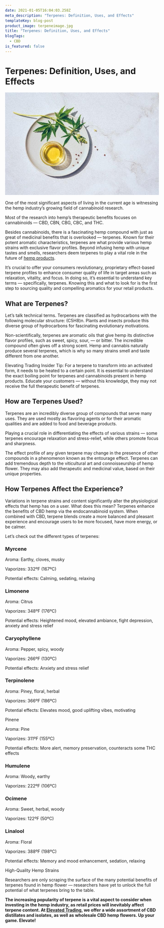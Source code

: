 ```yaml
---
date: 2021-01-05T16:04:03.258Z
meta_description: "Terpenes: Definition, Uses, and Effects"
templateKey: blog-post
product_image: terpeneimage.jpg
title: "Terpenes: Definition, Uses, and Effects"
blogTags:
  - CBD
is_featured: false
---
```

# Terpenes: Definition, Uses, and Effects

![Terpenes Profile](terpeneimage.jpg "Terpenes")

One of the most significant aspects of living in the current age is witnessing the hemp industry’s growing field of cannabinoid research.

Most of the research into hemp’s therapeutic benefits focuses on cannabinoids — CBD, CBN, CBG, CBC, and THC. 

Besides cannabinoids, there is a fascinating hemp compound with just as great of medicinal benefits that is overlooked — terpenes. Known for their potent aromatic characteristics, terpenes are what provide various hemp strains with exclusive flavor profiles. Beyond infusing hemp with unique tastes and smells, researchers deem terpenes to play a vital role in the future of [hemp products](https://www.elevatedtrading.com/products).

It’s crucial to offer your consumers revolutionary, proprietary effect-based terpene profiles to enhance consumer quality of life in target areas such as relaxation, vitality, and focus. In doing so, it’s essential to understand key terms — specifically, terpenes. Knowing this and what to look for is the first step to sourcing quality and compelling aromatics for your retail products.

## What are Terpenes?

Let’s talk technical terms. Terpenes are classified as hydrocarbons with the following molecular structure: (C5H8)n. Plants and insects produce this diverse group of hydrocarbons for fascinating evolutionary motivations.

Non-scientifically, terpenes are aromatic oils that give hemp its distinctive flavor profiles, such as sweet, spicy, sour, — or bitter. The incredible compound often gives off a strong scent. Hemp and cannabis naturally produce several terpenes, which is why so many strains smell and taste different from one another.

Elevating Trading Insider Tip: For a terpene to transform into an activated form, it needs to be heated to a certain point. It is essential to understand the exact boiling point for terpenes and cannabinoids present in hemp products. Educate your customers — without this knowledge, they may not receive the full therapeutic benefit of terpenes.

## How are Terpenes Used?

Terpenes are an incredibly diverse group of compounds that serve many uses. They are used mostly as flavoring agents or for their aromatic qualities and are added to food and beverage products.

Playing a crucial role in differentiating the effects of various strains — some terpenes encourage relaxation and stress-relief, while others promote focus and sharpness.

The effect profile of any given terpene may change in the presence of other compounds in a phenomenon known as the entourage effect. Terpenes can add tremendous depth to the viticultural art and connoisseurship of hemp flower. They may also add therapeutic and medicinal value, based on their unique properties.

## How Terpenes Affect the Experience?

Variations in terpene strains and content significantly alter the physiological effects that hemp has on a user. What does this mean? Terpenes enhance the benefits of CBD hemp via the endocannabinoid system. When combined with CBD, terpene blends create a more balanced and pleasant experience and encourage users to be more focused, have more energy, or be calmer. 

Let’s check out the different types of terpenes:

### Myrcene

Aroma: Earthy, cloves, musky

Vaporizes: 332ºF (167ºC)

Potential effects: Calming, sedating, relaxing

### Limonene

Aroma: Citrus

Vaporizes: 348ºF (176ºC)

Potential effects: Heightened mood, elevated ambiance, fight depression, anxiety and stress relief

### Caryophyllene

Aroma: Pepper, spicy, woody

Vaporizes: 266ºF (130ºC)

Potential effects: Anxiety and stress relief

### Terpinolene

Aroma: Piney, floral, herbal

Vaporizes: 366ºF (186ºC)

Potential effects: Elevates mood, good uplifting vibes, motivating

Pinene

Aroma: Pine

Vaporizes: 311ºF (155ºC)

Potential effects: More alert, memory preservation, counteracts some THC effects

### Humulene

Aroma: Woody, earthy

Vaporizes: 222ºF (106ºC)

### Ocimene

Aroma: Sweet, herbal, woody

Vaporizes: 122ºF (50ºC)

### Linalool

Aroma: Floral

Vaporizes: 388ºF (198ºC)

Potential effects: Memory and mood enhancement, sedation, relaxing

High-Quality Hemp Strains

Researchers are only scraping the surface of the many potential benefits of terpenes found in hemp flower — researchers have yet to unlock the full potential of what terpenes bring to the table.  

**The increasing popularity of terpene is a vital aspect to consider when investing in the hemp industry, as retail prices will inevitably affect terpene content. At [Elevated Trading](www.ElevatedTrading.com), we offer a wide assortment of CBD distillates and isolates, as well as wholesale CBD hemp flowers. Up your game. Elevate!**